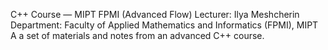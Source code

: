 C++ Course — MIPT FPMI (Advanced Flow)
Lecturer: Ilya Meshcherin
Department: Faculty of Applied Mathematics and Informatics (FPMI), MIPT
A a set of materials and notes from an advanced C++ course.
